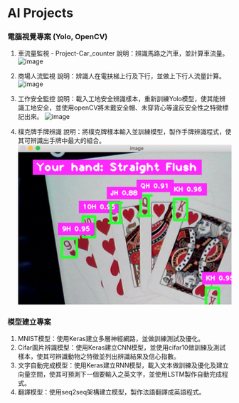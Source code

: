 # AI Projects

### 電腦視覺專案 (Yolo, OpenCV)
1. 車流量監視 - Project-Car_counter
   說明：辨識馬路之汽車，並計算車流量。
   ![image](https://github.com/dv106alan/AI_projects/blob/main/Computer_Vision/Project-Car_counter/car_counter.png?raw=true)

2. 商場人流監視
   說明：辨識人在電扶梯上行及下行，並做上下行人流量計算。
   ![image](https://raw.githubusercontent.com/dv106alan/AI_projects/main/Computer_Vision/Project-People_counter/people_counter.png)

3. 工作安全監控
   說明：載入工地安全辨識樣本，重新訓練Yolo模型，使其能辨識工地安全，並使用openCV將未戴安全帽、未穿背心等違反安全性之特徵標記出來。
   ![image](https://raw.githubusercontent.com/dv106alan/AI_projects/main/Computer_Vision/Project-PPE_detection/ppe_detect.png)

4. 樸克牌手牌辨識
   說明：將樸克牌樣本輸入並訓練模型，製作手牌辨識程式，使其可辨識出手牌中最大的組合。
   ![image](https://raw.githubusercontent.com/dv106alan/AI_projects/main/Computer_Vision/Project-PokerHand_detector/poker_detect.png)


### 模型建立專案
1. MNIST模型：使用Keras建立多層神經網路，並做訓練測試及優化。
2. Cifar圖片辨識模型：使用Keras建立CNN模型，並使用cifar10做訓練及測試樣本，使其可辨識動物之特徵並列出辨識結果及信心指數。
3. 文字自動完成模型：使用Keras建立RNN模型，載入文本做訓練及優化及建立向量空間，使其可預測下一個要輸入之英文字，並使用LSTM製作自動完成程式。
4. 翻譯模型：使用seq2seq架構建立模型，製作法語翻譯成英語程式。


